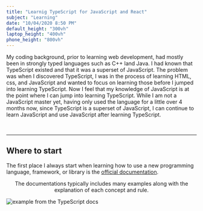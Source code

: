 ```yaml
---
title: "Learnig TypeScript for JavaScript and React"
subject: "Learning"
date: "10/04/2020 8:50 PM"
default_height: "300vh"
laptop_height: "400vh"
phone_height: "800vh"
---
```


My coding background, prior to learning web development, had mostly been in strongly typed languages such as C++ land Java.  I had known that TypeScript existed and that it was a superset of JavaScript.  The problem was when I discovered TypeScript, I was in the process of learning HTML, css, and JavaScript and wanted to focus on learning those before I jumped into learning TypeScript.  Now I feel that my knowledge of JavaScript is at the point where I can jump into learning TypeScript.  While I am not a JavaScript master yet, having only used the language for a little over 4 months now, since TypeScript is a superset of JavaScript, I can continue to learn JavaScript and use JavaScript after learning TypeScript.

<br />

---

## Where to start

The first place I always start when learning how to use a new programming language, framework, or library is the [official documentation](https://www.typescriptlang.org/docs/handbook/2/basic-types.html "TypeScript documentation V2 | The Basics").

<p style="text-align: center;">The documentations typically includes many examples along with the explanation of each concept and rule.</p>

![example from the TypeScript docs](https://imgur.com/QbMHcUd.jpg)
